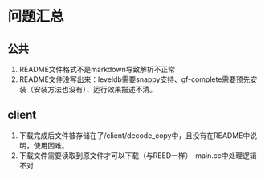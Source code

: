 # 问题汇总
## 公共
1. README文件格式不是markdown导致解析不正常
2. README文件没写出来：leveldb需要snappy支持、gf-complete需要预先安装（安装方法也没有）、运行效果描述不清。

## client
1. 下载完成后文件被存储在了/client/decode_copy中，且没有在README中说明，使用困难。
2. 下载文件需要读取到原文件才可以下载（与REED一样）-main.cc中处理逻辑不对